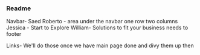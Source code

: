 ### Readme

Navbar- Saed
Roberto - area under the navbar one row two columns
Jessica - Start to Explore
William- Solutions to fit your business needs to footer

Links- We'll do those once we have main page done
and divy them up then